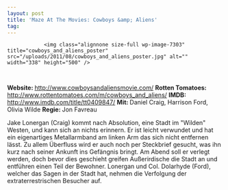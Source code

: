 ```yaml
---
layout: post
title: 'Maze At The Movies: Cowboys &amp; Aliens'
tag: 
---
```



                <img class="alignnone size-full wp-image-7303" title="cowboys_and_aliens_poster" src="/uploads/2011/08/cowboys_and_aliens_poster.jpg" alt="" width="338" height="500" />
<img class="alignnone size-full wp-image-5898" title="movie_review_3stars" src="/uploads/2010/02/movie_review_3stars.png" alt="" width="75" height="15" />
<p><strong> Website: </strong><a href="http://www.cowboysandaliensmovie.com/"><a href="http://www.cowboysandaliensmovie.com/">http://www.cowboysandaliensmovie.com/</a></a>
<strong>Rotten Tomatoes: </strong><a href="http://www.rottentomatoes.com/m/cowboys_and_aliens/"><a href="http://www.rottentomatoes.com/m/cowboys_and_aliens/">http://www.rottentomatoes.com/m/cowboys_and_aliens/</a> </a>
<strong>IMDB: </strong><a href="http://www.imdb.com/title/tt0409847/"><a href="http://www.imdb.com/title/tt0409847/">http://www.imdb.com/title/tt0409847/</a></a>
<strong>Mit: </strong>Daniel Craig, Harrison Ford, Olivia Wilde
<strong>Regie: </strong>Jon Favreau</p>
<p>Jake Lonergan (Craig) kommt nach Absolution, eine Stadt im &quot;Wilden&quot; Westen, und kann sich an nichts erinnern. Er ist leicht verwundet und hat ein eigenartiges Metallarmband am linken Arm das sich nicht entfernen lässt. Zu allem Überfluss wird er auch noch per Steckbrief gesucht, was ihn kurz nach seiner Ankunft ins Gefängnis bringt. Am Abend soll er verlegt werden, doch bevor dies geschieht greifen Außerirdische die Stadt an und entführen einen Teil der Bewohner. Lonergan und Col. Dolarhyde (Ford), welcher das Sagen in der Stadt hat, nehmen die Verfolgung der extraterrestrischen Besucher auf.</p>
            
